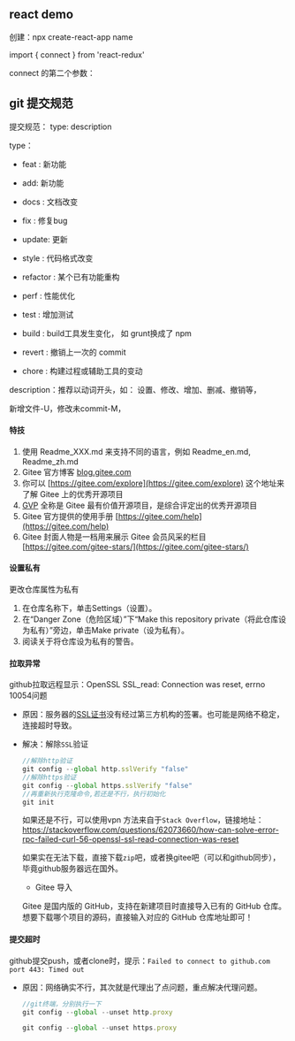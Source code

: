 ## react demo

创建：npx create-react-app name

import { connect } from 'react-redux'

connect 的第二个参数：





## git 提交规范

提交规范： type: description

type：

- feat : 新功能

- add: 新功能

- docs : 文档改变

- fix : 修复bug

- update: 更新

- style : 代码格式改变

- refactor : 某个已有功能重构

- perf : 性能优化

- test : 增加测试

- build : build工具发生变化， 如 grunt换成了 npm

- revert : 撤销上一次的 commit

- chore : 构建过程或辅助工具的变动

  

description：推荐以动词开头，如： 设置、修改、增加、删减、撤销等，

新增文件-U，修改未commit-M，


#### 特技

1.  使用 Readme\_XXX.md 来支持不同的语言，例如 Readme\_en.md, Readme\_zh.md
2.  Gitee 官方博客 [blog.gitee.com](https://blog.gitee.com)
3.  你可以 [https://gitee.com/explore](https://gitee.com/explore) 这个地址来了解 Gitee 上的优秀开源项目
4.  [GVP](https://gitee.com/gvp) 全称是 Gitee 最有价值开源项目，是综合评定出的优秀开源项目
5.  Gitee 官方提供的使用手册 [https://gitee.com/help](https://gitee.com/help)
6.  Gitee 封面人物是一档用来展示 Gitee 会员风采的栏目 [https://gitee.com/gitee-stars/](https://gitee.com/gitee-stars/)





#### 设置私有

更改仓库属性为私有

1. 在仓库名称下，单击Settings（设置）。
2. 在“Danger Zone（危险区域）”下“Make this repository private（将此仓库设为私有）”旁边，单击Make private（设为私有）。
3. 阅读关于将仓库设为私有的警告。



#### 拉取异常

github拉取远程显示：OpenSSL SSL_read: Connection was reset, errno 10054问题

- 原因：服务器的[SSL证书](https://so.csdn.net/so/search?q=SSL证书&spm=1001.2101.3001.7020)没有经过第三方机构的签署。也可能是网络不稳定，连接超时导致。

- 解决：解除`SSL`验证

  ```js
  //解除http验证
  git config --global http.sslVerify "false"
  //解除https验证
  git config --global https.sslVerify "false"
  //再重新执行克隆命令,若还是不行，执行初始化
  git init
  ```

  如果还是不行，可以使用vpn
  方法来自于`Stack Overflow`，链接地址：https://stackoverflow.com/questions/62073660/how-can-solve-error-rpc-failed-curl-56-openssl-ssl-read-connection-was-reset

   

  如果实在无法下载，直接下载`zip`吧，或者换gitee吧（可以和github同步），毕竟github服务器远在国外。

  - Gitee 导入

  Gitee 是国内版的 GitHub，支持在新建项目时直接导入已有的 GitHub 仓库。想要下载哪个项目的源码，直接输入对应的 GitHub 仓库地址即可！

#### 提交超时

github提交push，或者clone时，提示：`Failed to connect to github.com port 443: Timed out`

- 原因：网络确实不行，其次就是代理出了点问题，重点解决代理问题。

  ```js
  //git终端，分别执行一下
  git config --global --unset http.proxy
  
  git config --global --unset https.proxy
  ```

  